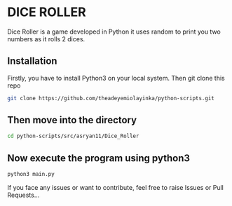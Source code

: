 # DICE ROLLER

Dice Roller is a game developed in Python it uses random to print you two numbers as it rolls 2 dices.

## Installation

Firstly, you have to install Python3 on your local system. Then git clone this repo

```bash
git clone https://github.com/theadeyemiolayinka/python-scripts.git
```

## Then move into the directory

```bash
cd python-scripts/src/asryan11/Dice_Roller
```
## Now execute the program using python3
```bash
python3 main.py
```
If you face any issues or want to contribute, feel free to raise Issues or Pull Requests...
